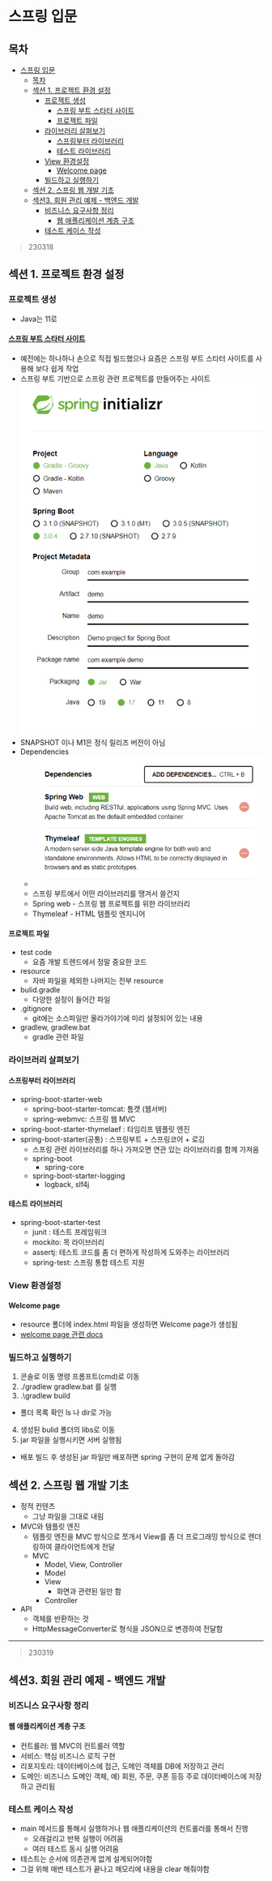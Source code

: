 # 스프링 입문
## 목차
<!-- TOC -->

- [스프링 입문](#%EC%8A%A4%ED%94%84%EB%A7%81-%EC%9E%85%EB%AC%B8)
    - [목차](#%EB%AA%A9%EC%B0%A8)
    - [섹션 1. 프로젝트 환경 설정](#%EC%84%B9%EC%85%98-1-%ED%94%84%EB%A1%9C%EC%A0%9D%ED%8A%B8-%ED%99%98%EA%B2%BD-%EC%84%A4%EC%A0%95)
        - [프로젝트 생성](#%ED%94%84%EB%A1%9C%EC%A0%9D%ED%8A%B8-%EC%83%9D%EC%84%B1)
            - [스프링 부트 스타터 사이트](#%EC%8A%A4%ED%94%84%EB%A7%81-%EB%B6%80%ED%8A%B8-%EC%8A%A4%ED%83%80%ED%84%B0-%EC%82%AC%EC%9D%B4%ED%8A%B8)
            - [프로젝트 파일](#%ED%94%84%EB%A1%9C%EC%A0%9D%ED%8A%B8-%ED%8C%8C%EC%9D%BC)
        - [라이브러리 살펴보기](#%EB%9D%BC%EC%9D%B4%EB%B8%8C%EB%9F%AC%EB%A6%AC-%EC%82%B4%ED%8E%B4%EB%B3%B4%EA%B8%B0)
            - [스프링부터 라이브러리](#%EC%8A%A4%ED%94%84%EB%A7%81%EB%B6%80%ED%84%B0-%EB%9D%BC%EC%9D%B4%EB%B8%8C%EB%9F%AC%EB%A6%AC)
            - [테스트 라이브러리](#%ED%85%8C%EC%8A%A4%ED%8A%B8-%EB%9D%BC%EC%9D%B4%EB%B8%8C%EB%9F%AC%EB%A6%AC)
        - [View 환경설정](#view-%ED%99%98%EA%B2%BD%EC%84%A4%EC%A0%95)
            - [Welcome page](#welcome-page)
        - [빌드하고 실행하기](#%EB%B9%8C%EB%93%9C%ED%95%98%EA%B3%A0-%EC%8B%A4%ED%96%89%ED%95%98%EA%B8%B0)
    - [섹션 2. 스프링 웹 개발 기초](#%EC%84%B9%EC%85%98-2-%EC%8A%A4%ED%94%84%EB%A7%81-%EC%9B%B9-%EA%B0%9C%EB%B0%9C-%EA%B8%B0%EC%B4%88)
    - [섹션3. 회원 관리 예제 - 백엔드 개발](#%EC%84%B9%EC%85%983-%ED%9A%8C%EC%9B%90-%EA%B4%80%EB%A6%AC-%EC%98%88%EC%A0%9C---%EB%B0%B1%EC%97%94%EB%93%9C-%EA%B0%9C%EB%B0%9C)
        - [비즈니스 요구사항 정리](#%EB%B9%84%EC%A6%88%EB%8B%88%EC%8A%A4-%EC%9A%94%EA%B5%AC%EC%82%AC%ED%95%AD-%EC%A0%95%EB%A6%AC)
            - [웹 애플리케이션 계층 구조](#%EC%9B%B9-%EC%95%A0%ED%94%8C%EB%A6%AC%EC%BC%80%EC%9D%B4%EC%85%98-%EA%B3%84%EC%B8%B5-%EA%B5%AC%EC%A1%B0)
        - [테스트 케이스 작성](#%ED%85%8C%EC%8A%A4%ED%8A%B8-%EC%BC%80%EC%9D%B4%EC%8A%A4-%EC%9E%91%EC%84%B1)

<!-- /TOC -->

> 230318
## 섹션 1. 프로젝트 환경 설정
### 프로젝트 생성
- Java는 11로
#### [스프링 부트 스타터 사이트](https://start.spring.io)
- 예전에는 하나하나 손으로 직접 빌드했으나 요즘은 스프링 부트 스타터 사이트를 사용해 보다 쉽게 작업
- 스프링 부트 기반으로 스프링 관련 프로젝트를 만들어주는 사이트  
![](2023-03-15-22-24-39.png)
- SNAPSHOT 이나 M1은 정식 릴리즈 버전이 아님
- Dependencies
  - ![](2023-03-15-22-28-31.png)
  - 스프링 부트에서 어떤 라이브러리를 땡겨서 쓸건지
  - Spring web - 스프링 웹 프로젝트를 위한 라이브러리
  - Thymeleaf - HTML 템플릿 엔지니어 
#### 프로젝트 파일
- test code
  - 요즘 개발 트렌드에서 정말 중요한 코드
- resource
  - 자바 파일을 제외한 나머지는 전부 resource
- bulid.gradle
  - 다양한 설정이 들어간 파일
- .gitignore
  - git에는 소스파일만 올라가야기에 미리 설정되어 있는 내용
- gradlew, gradlew.bat
  - gradle 관련 파일

### 라이브러리 살펴보기
#### 스프링부터 라이브러리
- spring-boot-starter-web
  - spring-boot-starter-tomcat: 톰캣 (웹서버)
  - spring-webmvc: 스프링 웹 MVC
- spring-boot-starter-thymelaef : 타임리프 템플릿 엔진
- spring-boot-starter(공통) : 스프링부트 + 스프링코어 + 로깅
  - 스프링 관련 라이브러리를 하나 가져오면 연관 있는 라이브러리를 함께 가져옴
  - spring-boot
    - spring-core
  - spring-boot-starter-logging
    - logback, slf4j
#### 테스트 라이브러리
- spring-boot-starter-test
   - junit : 테스트 프레임워크
   - mockito: 목 라이브러리
   - assertj: 테스트 코드를 좀 더 편하게 작성하게 도와주는 라이브러리
   - spring-test: 스프링 통합 테스트 지원

### View 환경설정
#### Welcome page
- resource 폴더에 index.html 파일을 생성하면 Welcome page가 생성됨
- [welcome page 관련 docs](https://docs.spring.io/spring-boot/docs/2.3.1.RELEASE/reference/html/spring-boot-features.html#boot-features-spring-mvc-welcome-page)

### 빌드하고 실행하기
1. 콘솔로 이동 명령 프롬프트(cmd)로 이동
2. ./gradlew gradlew.bat 를 실행
3. .\gradlew build
  - 폴더 목록 확인 ls 나 dir로 가능
4. 생성된 bulid 폴더의 libs로 이동
5. jar 파일을 실행시키면 서버 실행됨
- 배포 빌드 후 생성된 jar 파일만 배포하면 spring 구현이 문제 없게 돌아감

## 섹션 2. 스프링 웹 개발 기초
- 정적 컨텐츠
  - 그냥 파일을 그대로 내림
- MVC와 템플릿 엔진
  - 템플릿 엔진을 MVC 방식으로 쪼개서 View를 좀 더 프로그래밍 방식으로 렌더링하여 클라이언트에게 전달
  - MVC
    - Model, View, Controller
    - Model
    - View
      - 화면과 관련된 일만 함
    - Controller
- API
  - 객체를 반환하는 것
  - HttpMessageConverter로 형식을 JSON으로 변경하여 전달함

---
>230319
## 섹션3. 회원 관리 예제 - 백엔드 개발
### 비즈니스 요구사항 정리
#### 웹 애플리케이션 계층 구조
- 컨트롤러: 웹 MVC의 컨트롤러 역할
- 서비스: 핵심 비즈니스 로직 구현
- 리포지토리: 데이터베이스에 접근, 도메인 객체를 DB에 저장하고 관리
- 도메인: 비즈니스 도메인 객체, 예) 회원, 주문, 쿠폰 등등 주로 데이터베이스에 저장하고 관리됨

### 테스트 케이스 작성
- main 메서드를 통해서 실행하거나 웹 애플리케이션의 컨트롤러를 통해서 진행
  - 오래걸리고 반복 실행이 어려움
  - 여러 테스트 동시 실행 어려움
- 테스트는 순서에 의존관계 없게 설계되어야함
- 그걸 위해 매번 테스트가 끝나고 메모리에 내용을 clear 해줘야함
